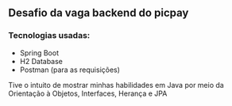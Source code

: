 ## Desafio da vaga backend do picpay
### Tecnologias usadas:
 - Spring Boot
 - H2 Database
 - Postman (para as requisições)

Tive o intuito de mostrar minhas habilidades em Java por meio da Orientação à Objetos, Interfaces, Herança e JPA

